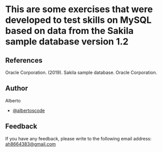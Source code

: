 
# This are some exercises that were developed to test skills on MySQL based on data from the Sakila sample database version 1.2

## References

Oracle Corporation. (2019). Sakila sample database. Oracle Corporation.

## Author

Alberto

- [@albertoscode](https://github.com/albertoscode)

## Feedback

If you have any feedback, please write to the following email address: ah8664383@gmail.com

